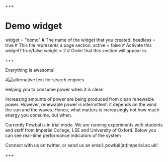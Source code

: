 +++
# Demo widget

widget = "demo"  # The name of the widget that you created.
headless = true  # This file represents a page section.
active = false    # Activate this widget? true/false
weight = 2       # Order that this section will appear in.

+++

Everything is awesome!

#![alternative text for search engines](avatar.png)


Helping you to consume power when it is clean

Increasing amounts of power are being produced from clean renewable power. However, renewable power is intermittent: it depends on the wind the sun and the waves. Hence, what matters is increasingly not how much energy you consume, but when.

Currently Powbal is in trial mode. We are running experiments with students and staff from Imperial College, LSE and University of Oxford. Below you can see real-time performance indicators of the system

Connect with us on twitter, or send us an email: powbal(at)imperial.ac.uk!

+++

